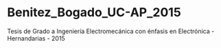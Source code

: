 # Benitez_Bogado_UC-AP_2015
Tesis de Grado a Ingeniería Electromecánica con énfasis en Electrónica - Hernandarias - 2015
